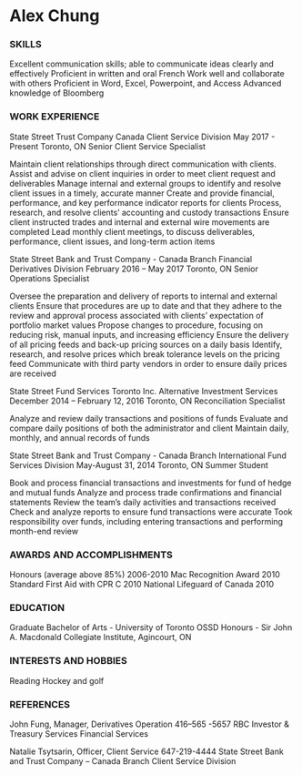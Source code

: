 # Alex Chung

### SKILLS
Excellent communication skills; able to communicate ideas clearly and effectively
Proficient in written and oral French
Work well and collaborate with others
Proficient in Word, Excel, Powerpoint, and Access
Advanced knowledge of Bloomberg


### WORK EXPERIENCE

State Street Trust Company Canada
Client Service Division				May 2017 - Present
Toronto, ON
Senior Client Service Specialist

Maintain client relationships through direct communication with clients. Assist and advise on client inquiries in order to meet client request and deliverables
Manage internal and external groups to identify and resolve client issues in a timely, accurate manner
Create and provide financial, performance, and key performance indicator reports for clients
Process, research, and resolve clients’ accounting and custody transactions
Ensure client instructed trades and internal and external wire movements are completed
Lead monthly client meetings, to discuss deliverables, performance, client issues, and long-term action items


State Street Bank and Trust Company - Canada Branch
Financial Derivatives Division			February 2016 – May 2017
Toronto, ON
Senior Operations Specialist

Oversee the preparation and delivery of reports to internal and external clients
Ensure that procedures are up to date and that they adhere to the review and approval process associated with clients’ expectation of portfolio market values
Propose changes to procedure, focusing on reducing risk, manual inputs, and increasing efficiency
Ensure the delivery of all pricing feeds and back-up pricing sources on a daily basis
Identify, research, and resolve prices which break tolerance levels on the pricing feed
Communicate with third party vendors in order to ensure daily prices are received



State Street Fund Services Toronto Inc.
Alternative Investment Services			December 2014 – February 12, 2016
Toronto, ON
Reconciliation Specialist

Analyze and review daily transactions and positions of funds
Evaluate and compare daily positions of both the administrator and client
Maintain daily, monthly, and annual records of funds

 
State Street Bank and Trust Company - Canada Branch
International Fund Services Division		May-August 31, 2014
Toronto, ON
Summer Student

Book and process financial transactions and investments for fund of hedge and mutual funds
Analyze and process trade confirmations and financial statements
Review the team’s daily activities and transactions received
Check and analyze reports to ensure fund transactions were accurate
Took responsibility over funds, including entering transactions and performing month-end review


### AWARDS AND ACCOMPLISHMENTS 
Honours (average above 85%)                                                                   2006-2010
Mac Recognition Award					              	2010
Standard First Aid with CPR C						2010
National Lifeguard of Canada						2010


### EDUCATION
Graduate Bachelor of Arts - University of Toronto
OSSD Honours - Sir John A. Macdonald Collegiate Institute, Agincourt, ON


### INTERESTS AND HOBBIES
Reading
Hockey and golf


### REFERENCES 

John Fung, Manager, Derivatives Operation				416–565 -5657
RBC Investor & Treasury Services
Financial Services

Natalie Tsytsarin, Officer, Client Service				647-219-4444
State Street Bank and Trust Company – Canada Branch
Client Service Division